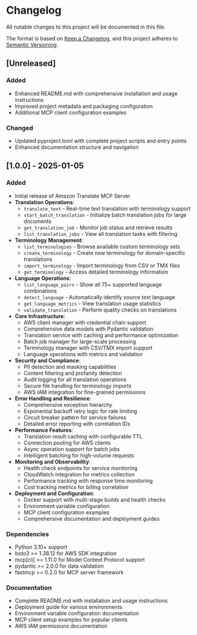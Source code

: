 # Changelog

All notable changes to this project will be documented in this file.

The format is based on [Keep a Changelog](https://keepachangelog.com/en/1.0.0/),
and this project adheres to [Semantic Versioning](https://semver.org/spec/v2.0.0.html).

## [Unreleased]

### Added
- Enhanced README.md with comprehensive installation and usage instructions
- Improved project metadata and packaging configuration
- Additional MCP client configuration examples

### Changed
- Updated pyproject.toml with complete project scripts and entry points
- Enhanced documentation structure and navigation

## [1.0.0] - 2025-01-05

### Added
- Initial release of Amazon Translate MCP Server
- **Translation Operations**:
  - `translate_text` - Real-time text translation with terminology support
  - `start_batch_translation` - Initialize batch translation jobs for large documents
  - `get_translation_job` - Monitor job status and retrieve results
  - `list_translation_jobs` - View all translation tasks with filtering
- **Terminology Management**:
  - `list_terminologies` - Browse available custom terminology sets
  - `create_terminology` - Create new terminology for domain-specific translations
  - `import_terminology` - Import terminology from CSV or TMX files
  - `get_terminology` - Access detailed terminology information
- **Language Operations**:
  - `list_language_pairs` - Show all 75+ supported language combinations
  - `detect_language` - Automatically identify source text language
  - `get_language_metrics` - View translation usage statistics
  - `validate_translation` - Perform quality checks on translations
- **Core Infrastructure**:
  - AWS client manager with credential chain support
  - Comprehensive data models with Pydantic validation
  - Translation service with caching and performance optimization
  - Batch job manager for large-scale processing
  - Terminology manager with CSV/TMX import support
  - Language operations with metrics and validation
- **Security and Compliance**:
  - PII detection and masking capabilities
  - Content filtering and profanity detection
  - Audit logging for all translation operations
  - Secure file handling for terminology imports
  - AWS IAM integration for fine-grained permissions
- **Error Handling and Resilience**:
  - Comprehensive exception hierarchy
  - Exponential backoff retry logic for rate limiting
  - Circuit breaker pattern for service failures
  - Detailed error reporting with correlation IDs
- **Performance Features**:
  - Translation result caching with configurable TTL
  - Connection pooling for AWS clients
  - Async operation support for batch jobs
  - Intelligent batching for high-volume requests
- **Monitoring and Observability**:
  - Health check endpoints for service monitoring
  - CloudWatch integration for metrics collection
  - Performance tracking with response time monitoring
  - Cost tracking metrics for billing correlation
- **Deployment and Configuration**:
  - Docker support with multi-stage builds and health checks
  - Environment variable configuration
  - MCP client configuration examples
  - Comprehensive documentation and deployment guides

### Dependencies
- Python 3.10+ support
- boto3 >= 1.38.12 for AWS SDK integration
- mcp[cli] >= 1.11.0 for Model Context Protocol support
- pydantic >= 2.0.0 for data validation
- fastmcp >= 0.2.0 for MCP server framework

### Documentation
- Complete README.md with installation and usage instructions
- Deployment guide for various environments
- Environment variable configuration documentation
- MCP client setup examples for popular clients
- AWS IAM permissions documentation